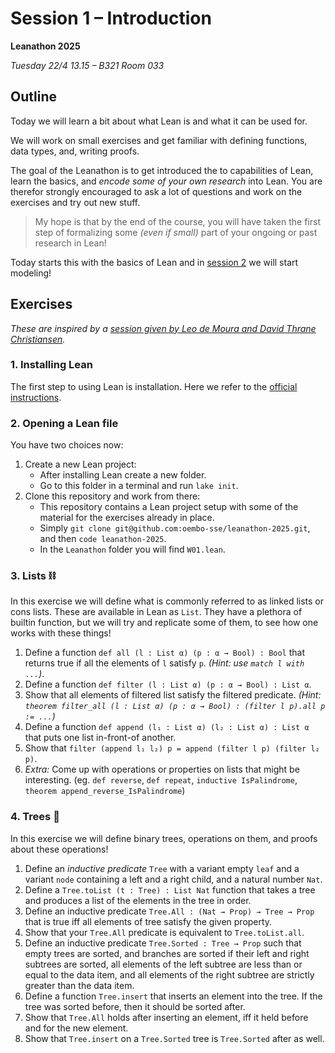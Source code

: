 # Session 1 – Introduction
**Leanathon 2025**

_Tuesday 22/4 13.15 – B321 Room 033_

## Outline

Today we will learn a bit about what Lean is and what it can be used for.

We will work on small exercises and get familiar with defining functions, data types, and, writing proofs.

The goal of the Leanathon is to get introduced the to capabilities of Lean, learn the basics, and _encode some of your own research_ into Lean. You are therefor strongly encouraged to ask a lot of questions and work on the exercises and try out new stuff.

> My hope is that by the end of the course, you will have taken the first step of formalizing some _(even if small)_ part of your ongoing or past research in Lean!

Today starts this with the basics of Lean and in [session 2](w02.md) we will start modeling!

## Exercises

_These are inspired by a [session given by Leo de Moura and David Thrane Christiansen](https://github.com/david-christiansen/ssft24/blob/main/README.md#lab-session)._

### 1. Installing Lean

The first step to using Lean is installation. Here we refer to the [official instructions](https://lean-lang.org/lean4/doc/quickstart.html).

### 2. Opening a Lean file

You have two choices now:

1. Create a new Lean project:
    - After installing Lean create a new folder.
    - Go to this folder in a terminal and run `lake init`.
2. Clone this repository and work from there:
    - This repository contains a Lean project setup with some of the material for the exercises already in place.
    - Simply `git clone git@github.com:oembo-sse/leanathon-2025.git`, and then `code leanathon-2025`.
    - In the `Leanathon` folder you will find `W01.lean`.

### 3. Lists ⛓️

In this exercise we will define what is commonly referred to as linked lists or cons lists. These are available in Lean as `List`. They have a plethora of builtin function, but we will try and replicate some of them, to see how one works with these things!

1. Define a function `def all (l : List α) (p : α → Bool) : Bool` that returns true if all the elements of `l` satisfy `p`. _(Hint: use `match l with ...`)_.
2. Define a function `def filter (l : List α) (p : α → Bool) : List α`.
3. Show that all elements of filtered list satisfy the filtered predicate. _(Hint: `theorem filter_all (l : List α) (p : α → Bool) : (filter l p).all p := ...`)_
4. Define a function `def append (l₁ : List α) (l₂ : List α) : List α` that puts one list in-front-of another.
5. Show that `filter (append l₁ l₂) p = append (filter l p) (filter l₂ p)`.
6. _Extra:_ Come up with operations or properties on lists that might be interesting. (eg. `def reverse`, `def repeat`, `inductive IsPalindrome`, `theorem append_reverse_IsPalindrome`)

### 4. Trees 🌳

In this exercise we will define binary trees, operations on them, and proofs about these operations!

1. Define an _inductive predicate_ `Tree` with a variant empty `leaf` and a variant `node` containing a left and a right child, and a natural number `Nat`.
2. Define a `Tree.toList (t : Tree) : List Nat` function that takes a tree and produces a list of the elements in the tree in order.
3. Define an inductive predicate `Tree.All : (Nat → Prop) → Tree → Prop` that is true iff all elements of tree satisfy the given property.
4. Show that your `Tree.All` predicate is equivalent to `Tree.toList.all`.
5. Define an inductive predicate `Tree.Sorted : Tree → Prop` such that empty trees are sorted, and branches are sorted if their left and right subtrees are sorted, all elements of the left subtree are less than or equal to the data item, and all elements of the right subtree are strictly greater than the data item.
6. Define a function `Tree.insert` that inserts an element into the tree. If the tree was sorted before, then it should be sorted after.
7. Show that `Tree.All` holds after inserting an element, iff it held before and for the new element.
8. Show that `Tree.insert` on a `Tree.Sorted` tree is `Tree.Sorted` after as well.
